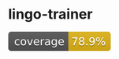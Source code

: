 # lingo-trainer
![test coverage](https://github.com/Hilgon2/lingo-trainer/blob/development/.github/badges/jacoco.svg)
